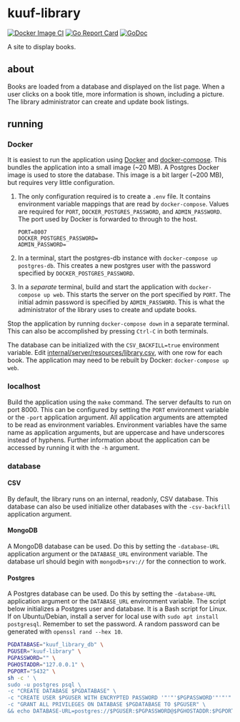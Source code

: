 # kuuf-library


[![Docker Image CI](https://github.com/jacobpatterson1549/kuuf-library/actions/workflows/docker-image.yml/badge.svg)](https://github.com/jacobpatterson1549/kuuf-library/actions/workflows/docker-image.yml)
[![Go Report Card](https://goreportcard.com/badge/github.com/jacobpatterson1549/kuuf-library)](https://goreportcard.com/report/github.com/jacobpatterson1549/kuuf-library)
[![GoDoc](https://godoc.org/github.com/jacobpatterson1549/kuuf-library?status.svg)](https://godoc.org/github.com/jacobpatterson1549/kuuf-library)

A site to display books.

## about

Books are loaded from a database and displayed on the list page.
When a user clicks on a book title, more information is shown, including a picture.
The library administrator can create and update book listings.

## running

### Docker

It is easiest to run the application using [Docker](https://github.com/docker/docker) and [docker-compose](https://github.com/docker/compose).
This bundles the application into a small image (~20 MB).
A Postgres Docker image is used to store the database.
This image is a bit larger (~200 MB), but requires very little configuration.

1. The only configuration required is to create a `.env` file.
It contains environment variable mappings that are read by `docker-compose`.
Values are required for `PORT`, `DOCKER_POSTGRES_PASSWORD`, and `ADMIN_PASSWORD`.
The port used by Docker is forwarded to through to the host.
    ```
    PORT=8007
    DOCKER_POSTGRES_PASSWORD=
    ADMIN_PASSWORD=
    ```

1. In a terminal, start the postgres-db instance with `docker-compose up postgres-db`.
This creates a new postgres user with the password specified by `DOCKER_POSTGRES_PASSWORD`.

1. In a *separate* terminal, build and start the application with `docker-compose up web`.
This starts the server on the port specified by `PORT`.
The initial admin password is specified by `ADMIN_PASSWORD`.
This is what the administrator of the library uses to create and update books.

Stop the application by running `docker-compose down` in a separate terminal.
This can also be accomplished by pressing `Ctrl-C` in both terminals.

The database can be initialized with the `CSV_BACKFILL=true` environment variable.
Edit [internal/server/resources/library.csv](internal/server/resources/library.csv), with one row for each book.
The application may need to be rebuilt by Docker: `docker-compose up web`.

### localhost

Build the application using the `make` command.
The server defaults to run on port 8000.
This can be configured by setting the `PORT` environment variable or the `-port` application argument.
All application arguments are attempted to be read as environment variables.
Environment variables have the same name as application arguments, but are uppercase and have underscores instead of hyphens.
Further information about the application can be accessed by running it with the `-h` argument.

### database

#### CSV

By default, the library runs on an internal, readonly, CSV database.
This database can also be used initialize other databases with the `-csv-backfill` application argument.

#### MongoDB

A MongoDB database can be used.
Do this by setting the `-database-URL` application argument or the `DATABASE_URL` environment variable.
The database url should begin with `mongodb+srv://` for the connection to work.

#### Postgres

A Postgres database can be used.
Do this by setting the `-database-URL` application argument or the `DATABASE_URL` environment variable.
The script below initializes a Postgres user and database.
It is a Bash script for Linux.
If on Ubuntu/Debian, install a server for local use with `sudo apt install postgresql`.
Remember to set the password.
A random password can be generated with `openssl rand --hex 10`.

```bash
PGDATABASE="kuuf_library_db" \
PGUSER="kuuf-library" \
PGPASSWORD="" \
PGHOSTADDR="127.0.0.1" \
PGPORT="5432" \
sh -c ' \
sudo -u postgres psql \
-c "CREATE DATABASE $PGDATABASE" \
-c "CREATE USER $PGUSER WITH ENCRYPTED PASSWORD '"'"'$PGPASSWORD'"'"'" \
-c "GRANT ALL PRIVILEGES ON DATABASE $PGDATABASE TO $PGUSER" \
&& echo DATABASE-URL=postgres://$PGUSER:$PGPASSWORD@$PGHOSTADDR:$PGPORT/$PGDATABASE'```
